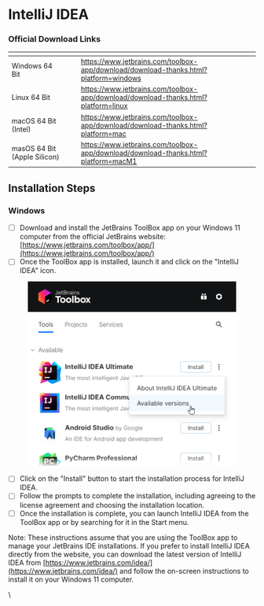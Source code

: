 # IntelliJ IDEA

### Official Download Links

<table data-view="cards"><thead><tr><th></th><th></th><th></th><th data-hidden data-card-target data-type="content-ref"></th></tr></thead><tbody><tr><td>Windows 64 Bit</td><td></td><td></td><td><a href="https://www.jetbrains.com/toolbox-app/download/download-thanks.html?platform=windows">https://www.jetbrains.com/toolbox-app/download/download-thanks.html?platform=windows</a></td></tr><tr><td>Linux 64 Bit</td><td></td><td></td><td><a href="https://www.jetbrains.com/toolbox-app/download/download-thanks.html?platform=linux">https://www.jetbrains.com/toolbox-app/download/download-thanks.html?platform=linux</a></td></tr><tr><td>macOS 64 Bit (Intel)</td><td></td><td></td><td><a href="https://www.jetbrains.com/toolbox-app/download/download-thanks.html?platform=mac">https://www.jetbrains.com/toolbox-app/download/download-thanks.html?platform=mac</a></td></tr><tr><td>masOS 64 Bit (Apple Silicon)</td><td></td><td></td><td><a href="https://www.jetbrains.com/toolbox-app/download/download-thanks.html?platform=macM1">https://www.jetbrains.com/toolbox-app/download/download-thanks.html?platform=macM1</a></td></tr></tbody></table>

## Installation Steps

### Windows

* [ ] Download and install the JetBrains ToolBox app on your Windows 11 computer from the official JetBrains website: [https://www.jetbrains.com/toolbox/app/](https://www.jetbrains.com/toolbox/app/)
* [ ] Once the ToolBox app is installed, launch it and click on the "IntelliJ IDEA" icon.

<figure><img src="../../.gitbook/assets/image.png" alt=""><figcaption></figcaption></figure>

* [ ] Click on the "Install" button to start the installation process for IntelliJ IDEA.
* [ ] Follow the prompts to complete the installation, including agreeing to the license agreement and choosing the installation location.
* [ ] Once the installation is complete, you can launch IntelliJ IDEA from the ToolBox app or by searching for it in the Start menu.

Note: These instructions assume that you are using the ToolBox app to manage your JetBrains IDE installations. If you prefer to install IntelliJ IDEA directly from the website, you can download the latest version of IntelliJ IDEA from [https://www.jetbrains.com/idea/](https://www.jetbrains.com/idea/) and follow the on-screen instructions to install it on your Windows 11 computer.

\
